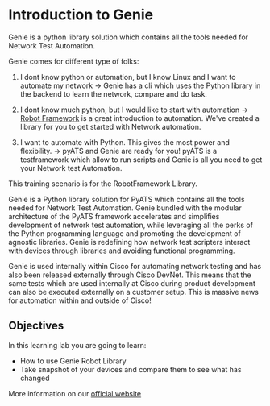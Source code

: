# Introduction to Genie

Genie is a python library solution which contains all the tools needed for
Network Test Automation.

Genie comes for different type of folks:

1) I dont know python or automation,  but I know Linux and I want to automate my network
      -> Genie has a cli which uses the Python library in the backend to learn
         the network, compare and do task.

2) I dont know much python, but I would like to start with automation
      -> [Robot Framework](http://robotframework.org) is a great introduction to
         automation. We've created a library for you to get started with Network
         automation.
    
3) I want to automate with Python. This gives the most power and flexibility.
      -> pyATS and Genie are ready for you! pyATS is a testframework which allow
         to run scripts and Genie is all you need to get your Network test Automation.


This training scenario is for the RobotFramework Library.


Genie is a Python library solution for PyATS which contains all the tools
needed for Network Test Automation. Genie bundled with the modular architecture
of the PyATS framework accelerates and simplifies development of network test
automation, while leveraging all the perks of the Python programming language
and promoting the development of agnostic libraries. Genie is redefining how
network test scripters interact with devices through libraries and avoiding
functional programming.

Genie is used internally within Cisco for automating network testing and has
also been released externally through Cisco DevNet. This means that the same
tests which are used internally at Cisco during product development can also be
executed externally on a customer setup. This is massive news for automation
within and outside of Cisco!


## Objectives

In this learning lab you are going to learn:

* How to use Genie Robot Library
* Take snapshot of your devices and compare them to see what has changed

More information on our [official website](https://developer.cisco.com/site/pyats/)
